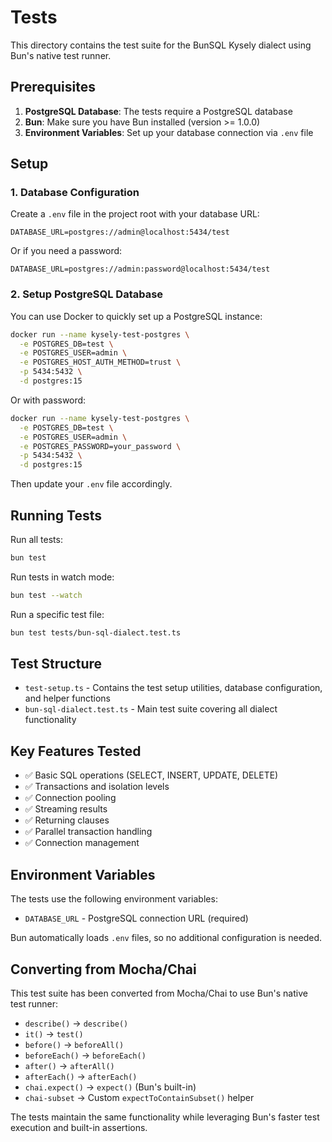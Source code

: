 # Tests

This directory contains the test suite for the BunSQL Kysely dialect using Bun's native test runner.

## Prerequisites

1. **PostgreSQL Database**: The tests require a PostgreSQL database
2. **Bun**: Make sure you have Bun installed (version >= 1.0.0)
3. **Environment Variables**: Set up your database connection via `.env` file

## Setup

### 1. Database Configuration

Create a `.env` file in the project root with your database URL:

```env
DATABASE_URL=postgres://admin@localhost:5434/test
```

Or if you need a password:

```env
DATABASE_URL=postgres://admin:password@localhost:5434/test
```

### 2. Setup PostgreSQL Database

You can use Docker to quickly set up a PostgreSQL instance:

```bash
docker run --name kysely-test-postgres \
  -e POSTGRES_DB=test \
  -e POSTGRES_USER=admin \
  -e POSTGRES_HOST_AUTH_METHOD=trust \
  -p 5434:5432 \
  -d postgres:15
```

Or with password:

```bash
docker run --name kysely-test-postgres \
  -e POSTGRES_DB=test \
  -e POSTGRES_USER=admin \
  -e POSTGRES_PASSWORD=your_password \
  -p 5434:5432 \
  -d postgres:15
```

Then update your `.env` file accordingly.

## Running Tests

Run all tests:

```bash
bun test
```

Run tests in watch mode:

```bash
bun test --watch
```

Run a specific test file:

```bash
bun test tests/bun-sql-dialect.test.ts
```

## Test Structure

- `test-setup.ts` - Contains the test setup utilities, database configuration, and helper functions
- `bun-sql-dialect.test.ts` - Main test suite covering all dialect functionality

## Key Features Tested

- ✅ Basic SQL operations (SELECT, INSERT, UPDATE, DELETE)
- ✅ Transactions and isolation levels
- ✅ Connection pooling
- ✅ Streaming results
- ✅ Returning clauses
- ✅ Parallel transaction handling
- ✅ Connection management

## Environment Variables

The tests use the following environment variables:

- `DATABASE_URL` - PostgreSQL connection URL (required)

Bun automatically loads `.env` files, so no additional configuration is needed.

## Converting from Mocha/Chai

This test suite has been converted from Mocha/Chai to use Bun's native test runner:

- `describe()` → `describe()`
- `it()` → `test()`
- `before()` → `beforeAll()`
- `beforeEach()` → `beforeEach()`
- `after()` → `afterAll()`
- `afterEach()` → `afterEach()`
- `chai.expect()` → `expect()` (Bun's built-in)
- `chai-subset` → Custom `expectToContainSubset()` helper

The tests maintain the same functionality while leveraging Bun's faster test execution and built-in assertions.
